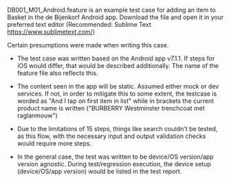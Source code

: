 DB001_M01_Android.feature is an example test case for adding an item to Basket in the de Bijenkorf Android app.
Download the file and open it in your preferred text editor (Recommended: Sublime Text https://www.sublimetext.com/)

Certain presumptions were made when writing this case.
- The test case was written based on the Android app v7.1.1. If steps for iOS would differ, that would be described additionally. The name of the feature file also reflects this.

- The content seen in the app will be static. Assumed either mock or dev services. If not, in order to mitigate this to some extent, the testcase is worded as "And I tap on first item in list" while in brackets the current product name is written ("BURBERRY Westminster trenchcoat met raglanmouw")

- Due to the limitations of 15 steps, things like search couldn't be tested, as this flow, with the necessary input and output validation checks would require more steps.

- In the general case, the test was written to be device/OS version/app version agnostic. During test/regression execution, the device setup (device/OS/app version) would be listed in the test report.
